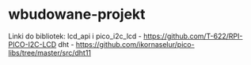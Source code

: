 # wbudowane-projekt

Linki do bibliotek:
lcd_api i pico_i2c_lcd - https://github.com/T-622/RPI-PICO-I2C-LCD
dht - https://github.com/ikornaselur/pico-libs/tree/master/src/dht11
